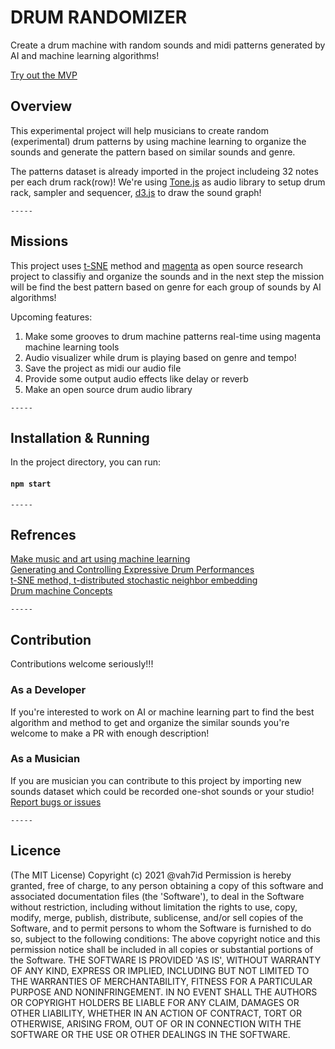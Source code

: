# DRUM RANDOMIZER     

Create a drum machine with random sounds and midi patterns generated by AI and machine learning algorithms! 

[Try out the MVP](https://goofy-austin-f95b7a.netlify.app/)

## Overview

This experimental project will help musicians to create random (experimental) drum patterns by using machine learning to organize the sounds and generate the pattern based on similar sounds and genre.    

The patterns dataset is already imported in the project includeing 32 notes per each drum rack(row)! We're using [Tone.js](https://tonejs.github.io/) as audio library to setup drum rack, sampler and sequencer, [d3.js](https://d3js.org/) to draw the sound graph!

`-----`


## Missions      

This project uses [t-SNE](https://en.wikipedia.org/wiki/T-distributed_stochastic_neighbor_embedding) method and [magenta](https://magenta.tensorflow.org/) as open source research project to classifiy and organize the sounds and in the next step the mission will be find the best pattern based on genre for each group of sounds by AI algorithms!    

Upcoming features:
1. Make some grooves to drum machine patterns real-time using magenta machine learning tools
2. Audio visualizer while drum is playing based on genre and tempo!
3. Save the project as midi our audio file
4. Provide some output audio effects like delay or reverb
5. Make an open source drum audio library 


`-----`
## Installation & Running

In the project directory, you can run:

#### `npm start`         
      

`-----`     


## Refrences     

[Make music and art using machine learning](https://magenta.tensorflow.org)       
[Generating and Controlling Expressive Drum Performances](https://magenta.tensorflow.org/groovae)       
[t-SNE method, t-distributed stochastic neighbor embedding](https://en.wikipedia.org/wiki/T-distributed_stochastic_neighbor_embedding)     
[Drum machine Concepts](https://en.wikipedia.org/wiki/Drum_machine#:~:text=A%20drum%20machine%20is%20an,such%20as%20synthesized%20electronic%20tones.&text=Drum%20machines%20have%20had%20a,music%20in%20the%2020th%20century.)

`-----`


## Contribution     

Contributions welcome seriously!!!


### As a Developer 
If you're interested to work on AI or machine learning part to find the best algorithm and method to get and organize the similar sounds you're welcome to make a PR with enough description!


### As a Musician    
If you are musician you can contribute to this project by importing new sounds dataset which could be recorded one-shot sounds or your studio! [Report bugs or issues](https://github.com/vah7id/drum-randomizer/issues)     
 


`-----`    


## Licence      


(The MIT License) Copyright (c) 2021 @vah7id Permission is hereby granted, free of charge, to any person obtaining a copy of this software and associated documentation files (the 'Software'), to deal in the Software without restriction, including without limitation the rights to use, copy, modify, merge, publish, distribute, sublicense, and/or sell copies of the Software, and to permit persons to whom the Software is furnished to do so, subject to the following conditions: The above copyright notice and this permission notice shall be included in all copies or substantial portions of the Software. THE SOFTWARE IS PROVIDED 'AS IS', WITHOUT WARRANTY OF ANY KIND, EXPRESS OR IMPLIED, INCLUDING BUT NOT LIMITED TO THE WARRANTIES OF MERCHANTABILITY, FITNESS FOR A PARTICULAR PURPOSE AND NONINFRINGEMENT. IN NO EVENT SHALL THE AUTHORS OR COPYRIGHT HOLDERS BE LIABLE FOR ANY CLAIM, DAMAGES OR OTHER LIABILITY, WHETHER IN AN ACTION OF CONTRACT, TORT OR OTHERWISE, ARISING FROM, OUT OF OR IN CONNECTION WITH THE SOFTWARE OR THE USE OR OTHER DEALINGS IN THE SOFTWARE.
